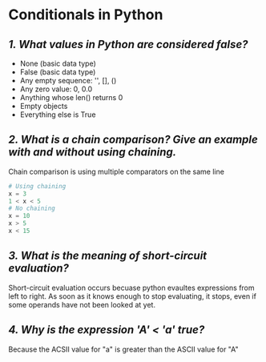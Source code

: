 # Conditionals in Python
## *1. What values in Python are considered false?*
- None (basic data type)
- False (basic data type)
- Any empty sequence: '', [], ()
- Any zero value: 0, 0.0
- Anything whose len() returns 0
- Empty objects
- Everything else is True

## *2. What is a chain comparison? Give an example with and without using chaining.*
Chain comparison is using multiple comparators on the same line
```python
# Using chaining
x = 3
1 < x < 5
# No chaining
x = 10
x > 5
x < 15
```

## *3. What is the meaning of short-circuit evaluation?*
Short-circuit evaluation occurs becuase python evaultes expressions from left to right. As soon as it knows enough to stop evaluating, it stops, even if some operands have not been looked at yet.

## *4. Why is the expression 'A' < 'a' true?*
Because the ACSII value for "a" is greater than the ASCII value for "A"